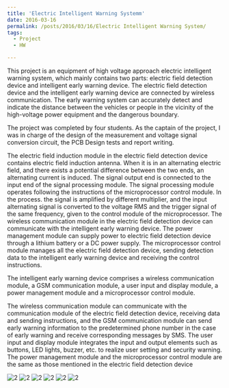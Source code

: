 ```yaml
---
title: 'Electric Intelligent Warning Systemm'
date: 2016-03-16
permalink: /posts/2016/03/16/Electric Intelligent Warning System/
tags:
  - Project
  - HW

---
```

This project is an equipment of high voltage approach electric intelligent warning system, which mainly contains two parts: electric field detection device and intelligent early warning device. The electric field detection device and the intelligent early warning device are connected by wireless communication. The early warning system can accurately detect and indicate the distance between the vehicles or people in the vicinity of the high-voltage power equipment and the dangerous boundary.

The project was completed by four students. As the captain of the project, I was in charge of the design of the measurement and voltage signal conversion circuit, the PCB Design tests and report writing.

The electric field induction module in the electric field detection device contains electric field induction antenna. When it is in an alternating electric field, and there exists a potential difference between the two ends, an alternating current is induced. The signal output end is connected to the input end of the signal processing module. The signal processing module operates following the instructions of the microprocessor control module. In the process. the signal is amplified by different multiplier, and the input alternating signal is converted to the voltage RMS and the trigger signal of the same frequency, given to the control module of the microprocessor. The wireless communication module in the electric field detection device can communicate with the intelligent early warning device. The power management module can supply power to electric field detection device through a lithium battery or a DC power supply. The microprocessor control module manages all the electric field detection device, sending detection data to the intelligent early warning device and receiving the control instructions.

The intelligent early warning device comprises a wireless communication module, a GSM communication module, a user input and display module, a power management module and a microprocessor control module.

The wireless communication module can communicate with the communication module of the electric field detection device, receiving data and sending instructions, and the GSM communication module can send early warning information to the predetermined phone number in the case of early warning and receive corresponding messages by SMS. The user input and display module integrates the input and output elements such as buttons, LED lights, buzzer, etc. to realize user setting and security warning. The power management module and the microprocessor control module are the same as those mentioned in the electric field detection device

![2](http://SongyangZhang25.github.io/images/EIWS3.jpg) ![2](http://SongyangZhang25.github.io/images/EIWS4.jpg)
![2](http://SongyangZhang25.github.io/images/EIWS1.jpg) ![2](http://SongyangZhang25.github.io/images/EIWS2.jpg)
![2](http://SongyangZhang25.github.io/images/EIWS6.png) ![2](http://SongyangZhang25.github.io/images/EIWS7.png)
